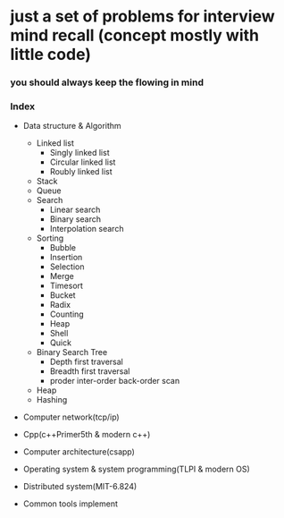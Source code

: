 # just a set of problems for interview mind recall (concept mostly with little code)

### you should always keep the flowing in mind

### Index

* Data structure & Algorithm
    * Linked list
        * Singly linked list
        * Circular linked list
        * Roubly linked list
    * Stack
    * Queue
    * Search
        * Linear search
        * Binary search
        * Interpolation search
    * Sorting
        * Bubble
        * Insertion
        * Selection
        * Merge
        * Timesort
        * Bucket
        * Radix
        * Counting
        * Heap
        * Shell
        * Quick
    * Binary Search Tree
        * Depth first traversal
        * Breadth first traversal
        * proder inter-order back-order scan
    * Heap
    * Hashing

* Computer network(tcp/ip)

* Cpp(c++Primer5th & modern c++)

* Computer architecture(csapp)

* Operating system & system programming(TLPI & modern OS)

* Distributed system(MIT-6.824)

* Common tools implement
